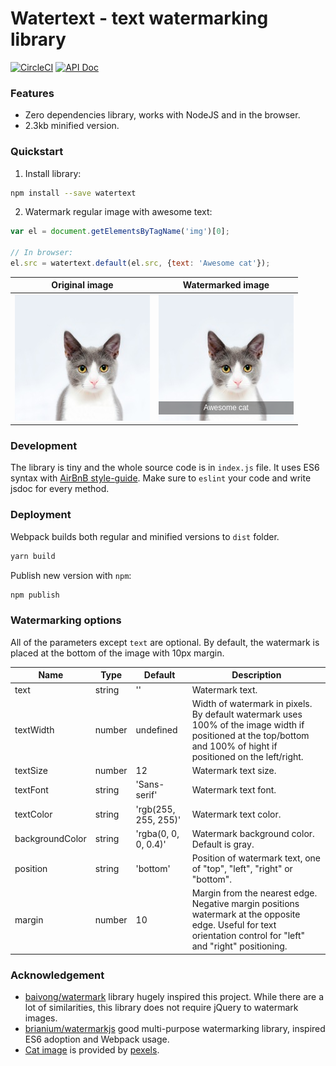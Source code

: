 # Watertext - text watermarking library

[![CircleCI](https://circleci.com/gh/pavlov99/watertext/tree/master.svg?style=svg)](https://circleci.com/gh/pavlov99/watertext/tree/master)
[![API Doc](https://doclets.io/pavlov99/watertext/master.svg)](https://doclets.io/pavlov99/watertext/master)

### Features
* Zero dependencies library, works with NodeJS and in the browser.
* 2.3kb minified version.

### Quickstart
1. Install library:
```bash
npm install --save watertext
```
2. Watermark regular image with awesome text:
```javascript
var el = document.getElementsByTagName('img')[0];

// In browser:
el.src = watertext.default(el.src, {text: 'Awesome cat'});
```
| Original image | Watermarked image |
|:---:|:---:|
| ![orig-image](./demo/cat.jpeg) | ![watermarked-image](./demo/watermarkedCat.jpeg) |

### Development
The library is tiny and the whole source code is in `index.js` file. It uses ES6 syntax with [AirBnB style-guide](https://github.com/airbnb/javascript). Make sure to `eslint` your code and write jsdoc for every method.

### Deployment
Webpack builds both regular and minified versions to `dist` folder.
```bash
yarn build
```

Publish new version with `npm`:
```bash
npm publish
```

### Watermarking options
All of the parameters except `text` are optional. By default, the watermark is placed at the bottom of the image with 10px margin.

| Name | Type | Default | Description |
|---|---|---|---|
| text | string | '' | Watermark text. |
| textWidth | number | undefined | Width of watermark in pixels. By default watermark uses 100% of the image width if positioned at the top/bottom and 100% of hight if positioned on the left/right. |
| textSize | number | 12 | Watermark text size. |
| textFont | string | 'Sans-serif' | Watermark text font. |
| textColor | string | 'rgb(255, 255, 255)' | Watermark text color. |
| backgroundColor | string | 'rgba(0, 0, 0, 0.4)' | Watermark background color. Default is gray. |
| position | string | 'bottom' | Position of watermark text, one of "top", "left", "right" or "bottom". |
| margin | number | 10 | Margin from the nearest edge. Negative margin positions watermark at the opposite edge. Useful for text orientation control for "left" and "right" positioning. |

### Acknowledgement

* [baivong/watermark](https://github.com/baivong/watermark) library hugely inspired this project. While there are a lot of similarities, this library does not require jQuery to watermark images.
* [brianium/watermarkjs](https://github.com/brianium/watermarkjs) good multi-purpose watermarking library, inspired ES6 adoption and Webpack usage.
* [Cat image](https://www.pexels.com/photo/adorable-animal-animal-photography-blur-259803/) is provided by [pexels](https://www.pexels.com/).
